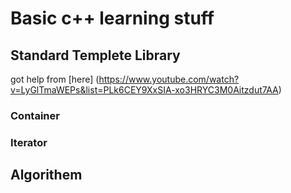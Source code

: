 # Basic c++ learning stuff

## Standard Templete Library

got help from [here] (https://www.youtube.com/watch?v=LyGlTmaWEPs&list=PLk6CEY9XxSIA-xo3HRYC3M0Aitzdut7AA)

### Container

### Iterator

## Algorithem
